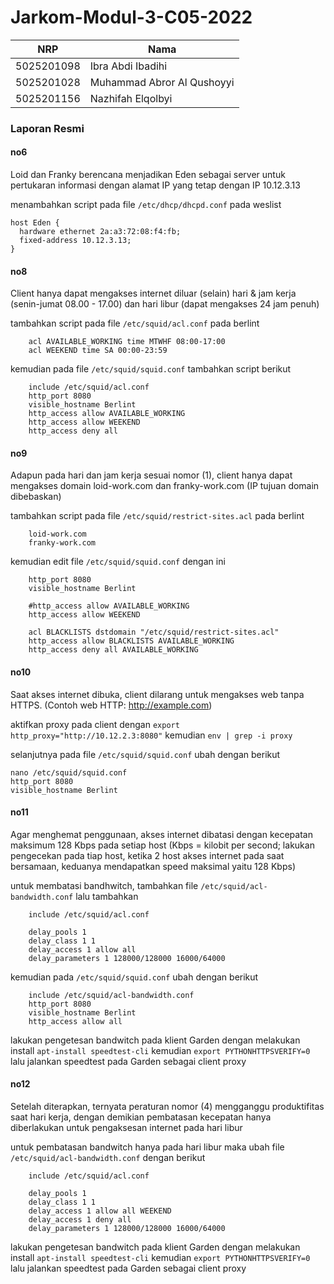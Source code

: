# Jarkom-Modul-3-C05-2022

NRP|Nama|
-|-|
5025201098 | Ibra Abdi Ibadihi 
5025201028 | Muhammad Abror Al Qushoyyi
5025201156 | Nazhifah Elqolbyi 

### Laporan Resmi 

#### no6
Loid dan Franky berencana menjadikan Eden sebagai server untuk pertukaran informasi dengan alamat IP yang tetap dengan IP 10.12.3.13

menambahkan script pada file `/etc/dhcp/dhcpd.conf` pada weslist

```
host Eden {
  hardware ethernet 2a:a3:72:08:f4:fb;
  fixed-address 10.12.3.13;
}
```

#### no8
Client hanya dapat mengakses internet diluar (selain) hari & jam kerja (senin-jumat 08.00 - 17.00) dan hari libur (dapat mengakses 24 jam penuh)

tambahkan script pada file `/etc/squid/acl.conf` pada berlint
```
	acl AVAILABLE_WORKING time MTWHF 08:00-17:00
	acl WEEKEND time SA 00:00-23:59
```
kemudian pada file `/etc/squid/squid.conf` tambahkan script berikut
```
	include /etc/squid/acl.conf
	http_port 8080
	visible_hostname Berlint
	http_access allow AVAILABLE_WORKING
	http_access allow WEEKEND
	http_access deny all
```

#### no9
Adapun pada hari dan jam kerja sesuai nomor (1), client hanya dapat mengakses domain loid-work.com dan franky-work.com (IP tujuan domain dibebaskan)

tambahkan script pada file `/etc/squid/restrict-sites.acl` pada berlint
```
	loid-work.com
	franky-work.com
```

kemudian edit file `/etc/squid/squid.conf` dengan ini 
```
	http_port 8080
	visible_hostname Berlint

	#http_access allow AVAILABLE_WORKING
	http_access allow WEEKEND
	
	acl BLACKLISTS dstdomain "/etc/squid/restrict-sites.acl"
	http_access allow BLACKLISTS AVAILABLE_WORKING
	http_access deny all AVAILABLE_WORKING	
```

#### no10
Saat akses internet dibuka, client dilarang untuk mengakses web tanpa HTTPS. (Contoh web HTTP: http://example.com)

aktifkan proxy pada client dengan `export http_proxy="http://10.12.2.3:8080"` kemudian `env | grep -i proxy`

selanjutnya pada file `/etc/squid/squid.conf` ubah dengan berikut
```
nano /etc/squid/squid.conf
http_port 8080
visible_hostname Berlint
```


#### no11
Agar menghemat penggunaan, akses internet dibatasi dengan kecepatan maksimum 128 Kbps pada setiap host (Kbps = kilobit per second; lakukan pengecekan pada tiap host, ketika 2 host akses internet pada saat bersamaan, keduanya mendapatkan speed maksimal yaitu 128 Kbps)

untuk membatasi bandhwitch, tambahkan file `/etc/squid/acl-bandwidth.conf` lalu tambahkan
```
	include /etc/squid/acl.conf

	delay_pools 1
	delay_class 1 1
	delay_access 1 allow all
	delay_parameters 1 128000/128000 16000/64000
```

kemudian pada `/etc/squid/squid.conf` ubah dengan berikut
```
	include /etc/squid/acl-bandwidth.conf
	http_port 8080
	visible_hostname Berlint
	http_access allow all
```
lakukan pengetesan bandwitch pada klient Garden dengan melakukan install 
```apt-install speedtest-cli```
kemudian 
```export PYTHONHTTPSVERIFY=0```
lalu jalankan speedtest pada Garden sebagai client proxy

#### no12
Setelah diterapkan, ternyata peraturan nomor (4) mengganggu produktifitas saat hari kerja, dengan demikian pembatasan kecepatan hanya diberlakukan untuk pengaksesan internet pada hari libur

untuk pembatasan bandwitch hanya pada hari libur maka ubah file `/etc/squid/acl-bandwidth.conf` dengan berikut
```
	include /etc/squid/acl.conf

	delay_pools 1
	delay_class 1 1
	delay_access 1 allow all WEEKEND
	delay_access 1 deny all
	delay_parameters 1 128000/128000 16000/64000
```

lakukan pengetesan bandwitch pada klient Garden dengan melakukan install 
```apt-install speedtest-cli```
kemudian 
```export PYTHONHTTPSVERIFY=0```
lalu jalankan speedtest pada Garden sebagai client proxy


